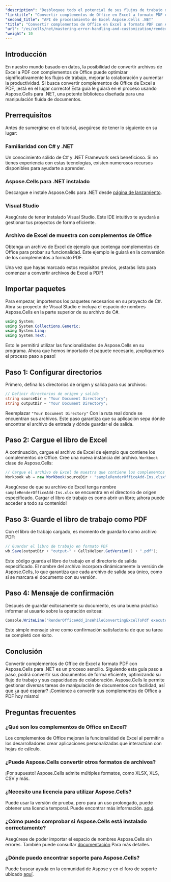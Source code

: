 ```yaml
---
"description": "Desbloquee todo el potencial de sus flujos de trabajo de Excel aprendiendo a convertir fácilmente archivos de Excel con complementos de Office a formato PDF con Aspose.Cells para .NET. Esta guía completa ofrece un enfoque paso a paso."
"linktitle": "Convertir complementos de Office en Excel a formato PDF con Aspose.Cells"
"second_title": "API de procesamiento de Excel Aspose.Cells .NET"
"title": "Convertir complementos de Office en Excel a formato PDF con Aspose.Cells"
"url": "/es/cells/net/mastering-error-handling-and-customization/render-office-add-ins-in-excel-to-pdf-format/"
"weight": 10
---
```


## Introducción

En nuestro mundo basado en datos, la posibilidad de convertir archivos de Excel a PDF con complementos de Office puede optimizar significativamente los flujos de trabajo, mejorar la colaboración y aumentar la productividad. Si busca convertir complementos de Office de Excel a PDF, ¡está en el lugar correcto! Esta guía le guiará en el proceso usando Aspose.Cells para .NET, una potente biblioteca diseñada para una manipulación fluida de documentos.

## Prerrequisitos

Antes de sumergirse en el tutorial, asegúrese de tener lo siguiente en su lugar:

### Familiaridad con C# y .NET
Un conocimiento sólido de C# y .NET Framework será beneficioso. Si no tienes experiencia con estas tecnologías, existen numerosos recursos disponibles para ayudarte a aprender.

### Aspose.Cells para .NET instalado
Descargue e instale Aspose.Cells para .NET desde [página de lanzamiento](https://releases.aspose.com/cells/net/).

### Visual Studio
Asegúrate de tener instalado Visual Studio. Este IDE intuitivo te ayudará a gestionar tus proyectos de forma eficiente.

### Archivo de Excel de muestra con complementos de Office
Obtenga un archivo de Excel de ejemplo que contenga complementos de Office para probar su funcionalidad. Este ejemplo le guiará en la conversión de los complementos a formato PDF.

Una vez que hayas marcado estos requisitos previos, ¡estarás listo para comenzar a convertir archivos de Excel a PDF!

## Importar paquetes
Para empezar, importemos los paquetes necesarios en su proyecto de C#. Abra su proyecto de Visual Studio e incluya el espacio de nombres Aspose.Cells en la parte superior de su archivo de C#.

```csharp
using System;
using System.Collections.Generic;
using System.Linq;
using System.Text;
```
Esto le permitirá utilizar las funcionalidades de Aspose.Cells en su programa. Ahora que hemos importado el paquete necesario, ¡expliquemos el proceso paso a paso!

## Paso 1: Configurar directorios

Primero, defina los directorios de origen y salida para sus archivos:

```csharp
// Definir directorios de origen y salida
string sourceDir = "Your Document Directory";
string outputDir = "Your Document Directory";
```

Reemplazar `"Your Document Directory"` Con la ruta real donde se encuentran sus archivos. Este paso garantiza que su aplicación sepa dónde encontrar el archivo de entrada y dónde guardar el de salida.

## Paso 2: Cargue el libro de Excel

A continuación, cargue el archivo de Excel de ejemplo que contiene los complementos de Office. Cree una nueva instancia del archivo. `Workbook` clase de Aspose.Cells:

```csharp
// Cargue el archivo de Excel de muestra que contiene los complementos de Office
Workbook wb = new Workbook(sourceDir + "sampleRenderOfficeAdd-Ins.xlsx");
```

Asegúrese de que su archivo de Excel tenga nombre `sampleRenderOfficeAdd-Ins.xlsx` se encuentra en el directorio de origen especificado. Cargar el libro de trabajo es como abrir un libro; ¡ahora puede acceder a todo su contenido!

## Paso 3: Guarde el libro de trabajo como PDF

Con el libro de trabajo cargado, es momento de guardarlo como archivo PDF:

```csharp
// Guardar el libro de trabajo en formato PDF
wb.Save(outputDir + "output-" + CellsHelper.GetVersion() + ".pdf");
```

Este código guarda el libro de trabajo en el directorio de salida especificado. El nombre del archivo incorpora dinámicamente la versión de Aspose.Cells, lo que garantiza que cada archivo de salida sea único, como si se marcara el documento con su versión.

## Paso 4: Mensaje de confirmación

Después de guardar exitosamente su documento, es una buena práctica informar al usuario sobre la operación exitosa:

```csharp
Console.WriteLine("RenderOfficeAdd_InsWhileConvertingExcelToPdf executed successfully.");
```

Este simple mensaje sirve como confirmación satisfactoria de que su tarea se completó con éxito.

## Conclusión

Convertir complementos de Office de Excel a formato PDF con Aspose.Cells para .NET es un proceso sencillo. Siguiendo esta guía paso a paso, podrá convertir sus documentos de forma eficiente, optimizando su flujo de trabajo y sus capacidades de colaboración. Aspose.Cells le permite gestionar diversas tareas de manipulación de documentos con facilidad, así que ¿a qué esperar? ¡Comience a convertir sus complementos de Office a PDF hoy mismo!

## Preguntas frecuentes

### ¿Qué son los complementos de Office en Excel?
Los complementos de Office mejoran la funcionalidad de Excel al permitir a los desarrolladores crear aplicaciones personalizadas que interactúan con hojas de cálculo.

### ¿Puede Aspose.Cells convertir otros formatos de archivos?
¡Por supuesto! Aspose.Cells admite múltiples formatos, como XLSX, XLS, CSV y más.

### ¿Necesito una licencia para utilizar Aspose.Cells?
Puede usar la versión de prueba, pero para un uso prolongado, puede obtener una licencia temporal. Puede encontrar más información. [aquí](https://purchase.aspose.com/temporary-license/).

### ¿Cómo puedo comprobar si Aspose.Cells está instalado correctamente?
Asegúrese de poder importar el espacio de nombres Aspose.Cells sin errores. También puede consultar [documentación](https://reference.aspose.com/cells/net/) Para más detalles.

### ¿Dónde puedo encontrar soporte para Aspose.Cells?
Puede buscar ayuda en la comunidad de Aspose y en el foro de soporte ubicado [aquí](https://forum.aspose.com/c/cells/9).